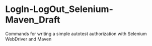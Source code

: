 # LogIn-LogOut_Selenium-Maven_Draft
Commands for writing a simple autotest authorization with Selenium WebDriver and Maven
